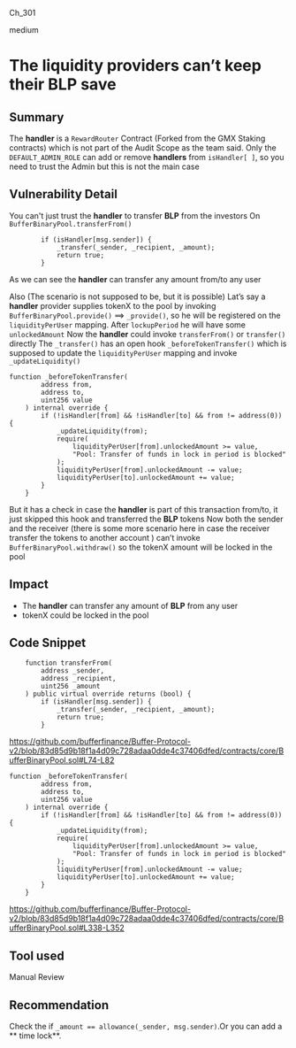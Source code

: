 Ch_301

medium

# The liquidity providers can’t keep their BLP save

## Summary
The **handler** is a  `RewardRouter` Contract (Forked from the GMX Staking contracts) which is not part of the Audit Scope as the team said. Only the `DEFAULT_ADMIN_ROLE` can add or remove **handlers** from `isHandler[ ]`, so you need to trust the Admin but this is not the main case 

## Vulnerability Detail
You can't just trust the **handler** to transfer **BLP** from the investors 
On `BufferBinaryPool.transferFrom()`
```solidity
        if (isHandler[msg.sender]) {
            _transfer(_sender, _recipient, _amount);
            return true;
        }
```
As we can see the **handler** can transfer any amount from/to any user

Also (The scenario is not supposed to be, but it is possible)
Lat’s say a **handler** provider supplies tokenX to the pool by invoking `BufferBinaryPool.provide()` ==> `_provide()`, so he will be registered on the `liquidityPerUser` mapping. After `lockupPeriod` he will have some `unlockedAmount`
Now the **handler** could invoke `transferFrom()` or `transfer()` directly
The `_transfer()` has an open hook  `_beforeTokenTransfer()` which is supposed to update the `liquidityPerUser` mapping and invoke `_updateLiquidity()`
```solidity
function _beforeTokenTransfer(
        address from,
        address to,
        uint256 value
    ) internal override {
        if (!isHandler[from] && !isHandler[to] && from != address(0)) {
            _updateLiquidity(from);
            require(
                liquidityPerUser[from].unlockedAmount >= value,
                "Pool: Transfer of funds in lock in period is blocked"
            );
            liquidityPerUser[from].unlockedAmount -= value;
            liquidityPerUser[to].unlockedAmount += value;
        }
    }
```
But it has a check in case the **handler** is part of this transaction from/to, it just skipped this hook and transferred the **BLP** tokens
Now both the sender and the receiver (there is some more scenario here in case the receiver transfer the tokens to another account ) can’t invoke `BufferBinaryPool.withdraw()` so the tokenX amount will be locked in the pool  

## Impact
 - The **handler** can transfer any amount of **BLP** from any user 
 - tokenX could be locked in the pool

## Code Snippet
```solidity
    function transferFrom(
        address _sender,
        address _recipient,
        uint256 _amount
    ) public virtual override returns (bool) {
        if (isHandler[msg.sender]) {
            _transfer(_sender, _recipient, _amount);
            return true;
        }

```
https://github.com/bufferfinance/Buffer-Protocol-v2/blob/83d85d9b18f1a4d09c728adaa0dde4c37406dfed/contracts/core/BufferBinaryPool.sol#L74-L82

```solidity
function _beforeTokenTransfer(
        address from,
        address to,
        uint256 value
    ) internal override {
        if (!isHandler[from] && !isHandler[to] && from != address(0)) {
            _updateLiquidity(from);
            require(
                liquidityPerUser[from].unlockedAmount >= value,
                "Pool: Transfer of funds in lock in period is blocked"
            );
            liquidityPerUser[from].unlockedAmount -= value;
            liquidityPerUser[to].unlockedAmount += value;
        }
    }
```
https://github.com/bufferfinance/Buffer-Protocol-v2/blob/83d85d9b18f1a4d09c728adaa0dde4c37406dfed/contracts/core/BufferBinaryPool.sol#L338-L352


## Tool used

Manual Review

## Recommendation
Check the if `_amount == allowance(_sender, msg.sender)`.Or you can add a ** time lock**.

